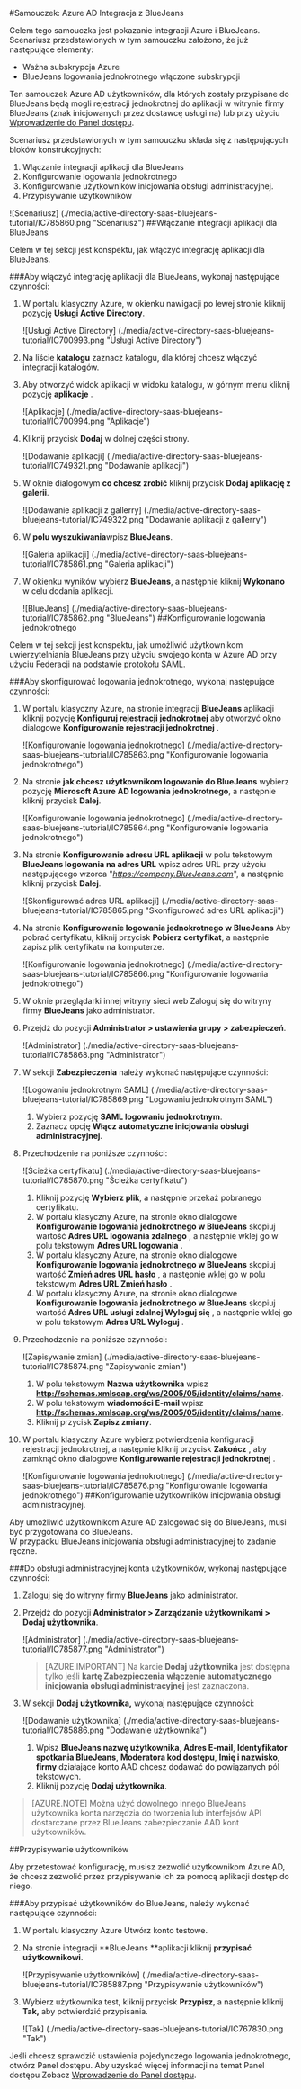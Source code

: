 <properties 
    pageTitle="Samouczek: Azure Active Directory Integracja z BlueJeans | Microsoft Azure" 
    description="Dowiedz się, jak użyć BlueJeans z usługi Azure Active Directory w celu włączenia rejestracji jednokrotnej, automatycznego inicjowania obsługi administracyjnej i nie tylko!" 
    services="active-directory" 
    authors="jeevansd"  
    documentationCenter="na" 
    manager="femila"/>
<tags 
    ms.service="active-directory" 
    ms.devlang="na" 
    ms.topic="article" 
    ms.tgt_pltfrm="na" 
    ms.workload="identity" 
    ms.date="09/29/2016" 
    ms.author="jeedes" />

#<a name="tutorial-azure-ad-integration-with-bluejeans"></a>Samouczek: Azure AD Integracja z BlueJeans

Celem tego samouczka jest pokazanie integracji Azure i BlueJeans.  
Scenariusz przedstawionych w tym samouczku założono, że już następujące elementy:

-   Ważna subskrypcja Azure
-   BlueJeans logowania jednokrotnego włączone subskrypcji

Ten samouczek Azure AD użytkowników, dla których zostały przypisane do BlueJeans będą mogli rejestracji jednokrotnej do aplikacji w witrynie firmy BlueJeans (znak inicjowanych przez dostawcę usługi na) lub przy użyciu [Wprowadzenie do Panel dostępu](active-directory-saas-access-panel-introduction.md).

Scenariusz przedstawionych w tym samouczku składa się z następujących bloków konstrukcyjnych:

1.  Włączanie integracji aplikacji dla BlueJeans
2.  Konfigurowanie logowania jednokrotnego
3.  Konfigurowanie użytkowników inicjowania obsługi administracyjnej.
4.  Przypisywanie użytkowników

![Scenariusz] (./media/active-directory-saas-bluejeans-tutorial/IC785860.png "Scenariusz")
##<a name="enabling-the-application-integration-for-bluejeans"></a>Włączanie integracji aplikacji dla BlueJeans

Celem w tej sekcji jest konspektu, jak włączyć integrację aplikacji dla BlueJeans.

###<a name="to-enable-the-application-integration-for-bluejeans-perform-the-following-steps"></a>Aby włączyć integrację aplikacji dla BlueJeans, wykonaj następujące czynności:

1.  W portalu klasyczny Azure, w okienku nawigacji po lewej stronie kliknij pozycję **Usługi Active Directory**.

    ![Usługi Active Directory] (./media/active-directory-saas-bluejeans-tutorial/IC700993.png "Usługi Active Directory")

2.  Na liście **katalogu** zaznacz katalogu, dla której chcesz włączyć integracji katalogów.

3.  Aby otworzyć widok aplikacji w widoku katalogu, w górnym menu kliknij pozycję **aplikacje** .

    ![Aplikacje] (./media/active-directory-saas-bluejeans-tutorial/IC700994.png "Aplikacje")

4.  Kliknij przycisk **Dodaj** w dolnej części strony.

    ![Dodawanie aplikacji] (./media/active-directory-saas-bluejeans-tutorial/IC749321.png "Dodawanie aplikacji")

5.  W oknie dialogowym **co chcesz zrobić** kliknij przycisk **Dodaj aplikację z galerii**.

    ![Dodawanie aplikacji z gallerry] (./media/active-directory-saas-bluejeans-tutorial/IC749322.png "Dodawanie aplikacji z gallerry")

6.  W **polu wyszukiwania**wpisz **BlueJeans**.

    ![Galeria aplikacji] (./media/active-directory-saas-bluejeans-tutorial/IC785861.png "Galeria aplikacji")

7.  W okienku wyników wybierz **BlueJeans**, a następnie kliknij **Wykonano** w celu dodania aplikacji.

    ![BlueJeans] (./media/active-directory-saas-bluejeans-tutorial/IC785862.png "BlueJeans")
##<a name="configuring-single-sign-on"></a>Konfigurowanie logowania jednokrotnego

Celem w tej sekcji jest konspektu, jak umożliwić użytkownikom uwierzytelniania BlueJeans przy użyciu swojego konta w Azure AD przy użyciu Federacji na podstawie protokołu SAML.

###<a name="to-configure-single-sign-on-perform-the-following-steps"></a>Aby skonfigurować logowania jednokrotnego, wykonaj następujące czynności:

1.  W portalu klasyczny Azure, na stronie integracji **BlueJeans** aplikacji kliknij pozycję **Konfiguruj rejestracji jednokrotnej** aby otworzyć okno dialogowe **Konfigurowanie rejestracji jednokrotnej** .

    ![Konfigurowanie logowania jednokrotnego] (./media/active-directory-saas-bluejeans-tutorial/IC785863.png "Konfigurowanie logowania jednokrotnego")

2.  Na stronie **jak chcesz użytkownikom logowanie do BlueJeans** wybierz pozycję **Microsoft Azure AD logowania jednokrotnego**, a następnie kliknij przycisk **Dalej**.

    ![Konfigurowanie logowania jednokrotnego] (./media/active-directory-saas-bluejeans-tutorial/IC785864.png "Konfigurowanie logowania jednokrotnego")

3.  Na stronie **Konfigurowanie adresu URL aplikacji** w polu tekstowym **BlueJeans logowania na adres URL** wpisz adres URL przy użyciu następującego wzorca "*https://company.BlueJeans.com*", a następnie kliknij przycisk **Dalej**.

    ![Skonfigurować adres URL aplikacji] (./media/active-directory-saas-bluejeans-tutorial/IC785865.png "Skonfigurować adres URL aplikacji")

4.  Na stronie **Konfigurowanie logowania jednokrotnego w BlueJeans** Aby pobrać certyfikatu, kliknij przycisk **Pobierz certyfikat**, a następnie zapisz plik certyfikatu na komputerze.

    ![Konfigurowanie logowania jednokrotnego] (./media/active-directory-saas-bluejeans-tutorial/IC785866.png "Konfigurowanie logowania jednokrotnego")

5.  W oknie przeglądarki innej witryny sieci web Zaloguj się do witryny firmy **BlueJeans** jako administrator.

6.  Przejdź do pozycji **Administrator \> ustawienia grupy \> zabezpieczeń**.

    ![Administrator] (./media/active-directory-saas-bluejeans-tutorial/IC785868.png "Administrator")

7.  W sekcji **Zabezpieczenia** należy wykonać następujące czynności:

    ![Logowaniu jednokrotnym SAML] (./media/active-directory-saas-bluejeans-tutorial/IC785869.png "Logowaniu jednokrotnym SAML")

    1.  Wybierz pozycję **SAML logowaniu jednokrotnym**.
    2.  Zaznacz opcję **Włącz automatyczne inicjowania obsługi administracyjnej**.

8.  Przechodzenie na poniższe czynności:

    ![Ścieżka certyfikatu] (./media/active-directory-saas-bluejeans-tutorial/IC785870.png "Ścieżka certyfikatu")

    1.  Kliknij pozycję **Wybierz plik**, a następnie przekaż pobranego certyfikatu.
    2.  W portalu klasyczny Azure, na stronie okno dialogowe **Konfigurowanie logowania jednokrotnego w BlueJeans** skopiuj wartość **Adres URL logowania zdalnego** , a następnie wklej go w polu tekstowym **Adres URL logowania** .
    3.  W portalu klasyczny Azure, na stronie okno dialogowe **Konfigurowanie logowania jednokrotnego w BlueJeans** skopiuj wartość **Zmień adres URL hasło** , a następnie wklej go w polu tekstowym **Adres URL Zmień hasło** .
    4.  W portalu klasyczny Azure, na stronie okno dialogowe **Konfigurowanie logowania jednokrotnego w BlueJeans** skopiuj wartość **Adres URL usługi zdalnej Wyloguj się** , a następnie wklej go w polu tekstowym **Adres URL Wyloguj** .

9.  Przechodzenie na poniższe czynności:

    ![Zapisywanie zmian] (./media/active-directory-saas-bluejeans-tutorial/IC785874.png "Zapisywanie zmian")

    1.  W polu tekstowym **Nazwa użytkownika** wpisz **http://schemas.xmlsoap.org/ws/2005/05/identity/claims/name**.
    2.  W polu tekstowym **wiadomości E-mail** wpisz **http://schemas.xmlsoap.org/ws/2005/05/identity/claims/name**.
    3.  Kliknij przycisk **Zapisz zmiany**.

10. W portalu klasyczny Azure wybierz potwierdzenia konfiguracji rejestracji jednokrotnej, a następnie kliknij przycisk **Zakończ** , aby zamknąć okno dialogowe **Konfigurowanie rejestracji jednokrotnej** .

    ![Konfigurowanie logowania jednokrotnego] (./media/active-directory-saas-bluejeans-tutorial/IC785876.png "Konfigurowanie logowania jednokrotnego")
##<a name="configuring-user-provisioning"></a>Konfigurowanie użytkowników inicjowania obsługi administracyjnej.

Aby umożliwić użytkownikom Azure AD zalogować się do BlueJeans, musi być przygotowana do BlueJeans.  
W przypadku BlueJeans inicjowania obsługi administracyjnej to zadanie ręczne.

###<a name="to-provision-a-user-accounts-perform-the-following-steps"></a>Do obsługi administracyjnej konta użytkowników, wykonaj następujące czynności:

1.  Zaloguj się do witryny firmy **BlueJeans** jako administrator.

2.  Przejdź do pozycji **Administrator \> Zarządzanie użytkownikami \> Dodaj użytkownika**.

    ![Administrator] (./media/active-directory-saas-bluejeans-tutorial/IC785877.png "Administrator")

    >[AZURE.IMPORTANT] Na karcie **Dodaj użytkownika** jest dostępna tylko jeśli **kartę Zabezpieczenia** **włączenie automatycznego inicjowania obsługi administracyjnej** jest zaznaczona.

3.  W sekcji **Dodaj użytkownika,** wykonaj następujące czynności:

    ![Dodawanie użytkownika] (./media/active-directory-saas-bluejeans-tutorial/IC785886.png "Dodawanie użytkownika")

    1.  Wpisz **BlueJeans nazwę użytkownika**, **Adres E-mail**, **Identyfikator spotkania BlueJeans**, **Moderatora kod dostępu**, **Imię i nazwisko**, **firmy** działające konto AAD chcesz dodawać do powiązanych pól tekstowych.
    2.  Kliknij pozycję **Dodaj użytkownika**.

>[AZURE.NOTE] Można użyć dowolnego innego BlueJeans użytkownika konta narzędzia do tworzenia lub interfejsów API dostarczane przez BlueJeans zabezpieczanie AAD kont użytkowników.

##<a name="assigning-users"></a>Przypisywanie użytkowników

Aby przetestować konfigurację, musisz zezwolić użytkownikom Azure AD, że chcesz zezwolić przez przypisywanie ich za pomocą aplikacji dostęp do niego.

###<a name="to-assign-users-to-bluejeans-perform-the-following-steps"></a>Aby przypisać użytkowników do BlueJeans, należy wykonać następujące czynności:

1.  W portalu klasyczny Azure Utwórz konto testowe.

2.  Na stronie integracji **BlueJeans **aplikacji kliknij **przypisać użytkownikowi**.

    ![Przypisywanie użytkowników] (./media/active-directory-saas-bluejeans-tutorial/IC785887.png "Przypisywanie użytkowników")

3.  Wybierz użytkownika test, kliknij przycisk **Przypisz**, a następnie kliknij **Tak,** aby potwierdzić przypisania.

    ![Tak] (./media/active-directory-saas-bluejeans-tutorial/IC767830.png "Tak")

Jeśli chcesz sprawdzić ustawienia pojedynczego logowania jednokrotnego, otwórz Panel dostępu. Aby uzyskać więcej informacji na temat Panel dostępu Zobacz [Wprowadzenie do Panel dostępu](active-directory-saas-access-panel-introduction.md).
